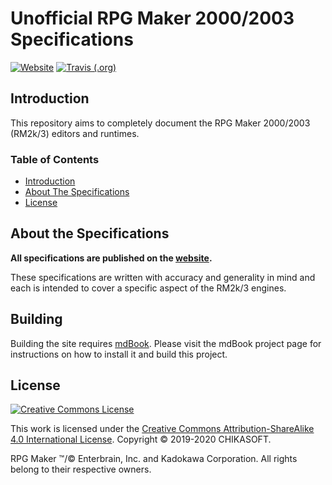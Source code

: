 # Unofficial RPG Maker 2000/2003 Specifications
[![Website](https://img.shields.io/website?down_color=lightgrey&down_message=offline&style=for-the-badge&up_color=blue&up_message=online&url=https%3A%2F%2Fchikasoft.github.io%2FRPG-Maker-Specifications%2F)](https://chikasoft.github.io/RPG-Maker-Specifications/)
[![Travis (.org)](https://img.shields.io/travis/chikasoft/RPG-Maker-Specifications?style=for-the-badge)](https://travis-ci.com/github/chikasoft/RPG-Maker-Specifications)

## Introduction
This repository aims to completely document the RPG Maker 2000/2003 (RM2k/3) editors and runtimes.

### Table of Contents
* [Introduction](#introduction)
* [About The Specifications](#about-the-specifications)
* [License](#license)

## About the Specifications
__All specifications are published on the [website](https://chikasoft.github.io/RPG-Maker-Specifications/).__

These specifications are written with accuracy and generality in mind and each is intended to cover a specific aspect of the RM2k/3 engines.

## Building
Building the site requires [mdBook](https://github.com/rust-lang/mdBook).
Please visit the mdBook project page for instructions on how to install it and build this project.

## License
[![Creative Commons License](https://i.creativecommons.org/l/by-sa/4.0/88x31.png)](http://creativecommons.org/licenses/by-sa/4.0/)

This work is licensed under the [Creative Commons Attribution-ShareAlike 4.0 International License](http://creativecommons.org/licenses/by-sa/4.0/).
Copyright &#169; 2019-2020 CHIKASOFT.

RPG Maker &#8482;/&#169; Enterbrain, Inc. and Kadokawa Corporation. All rights belong to their respective owners.
